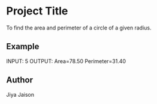 # Project Title
 To find the area and perimeter of a circle of a given radius.

## Example
 INPUT: 5
 OUTPUT: Area=78.50
            Perimeter=31.40

## Author
 Jiya Jaison
